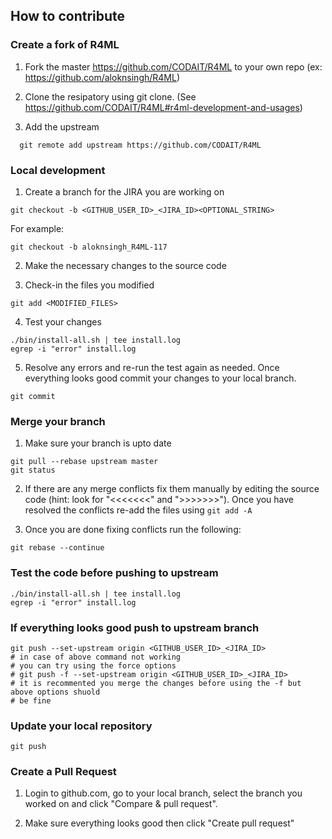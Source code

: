 ## How to contribute 

### Create a fork of R4ML

1) Fork the master https://github.com/CODAIT/R4ML to your own repo (ex: https://github.com/aloknsingh/R4ML)

2) Clone the resipatory using git clone. (See https://github.com/CODAIT/R4ML#r4ml-development-and-usages)

3) Add the upstream
  ```
    git remote add upstream https://github.com/CODAIT/R4ML
  ```
  
### Local development 

1) Create a branch for the JIRA you are working on
```
git checkout -b <GITHUB_USER_ID>_<JIRA_ID><OPTIONAL_STRING>
```
For example:
```
git checkout -b aloknsingh_R4ML-117
```
2) Make the necessary changes to the source code

3) Check-in the files you modified

  ```
  git add <MODIFIED_FILES>
  ```

4) Test your changes
  ```
  ./bin/install-all.sh | tee install.log
  egrep -i "error" install.log
  ```
5) Resolve any errors and re-run the test again as needed. Once everything looks good commit your changes to your local branch.
  ```
  git commit
  ```

### Merge your branch

1) Make sure your branch is upto date

```
git pull --rebase upstream master
git status
```

2) If there are any merge conflicts fix them manually by editing the source code (hint: look for "<<<<<<<" and ">>>>>>>"). Once you have resolved the conflicts re-add the files using `git add -A`

3) Once you are done fixing conflicts run the following:
```
git rebase --continue
```

### Test the code before pushing to upstream

```
./bin/install-all.sh | tee install.log
egrep -i "error" install.log
```

### If everything looks good push to upstream branch

```
git push --set-upstream origin <GITHUB_USER_ID>_<JIRA_ID>
# in case of above command not working
# you can try using the force options
# git push -f --set-upstream origin <GITHUB_USER_ID>_<JIRA_ID>
# it is recommented you merge the changes before using the -f but above options shuold
# be fine
```

### Update your local repository

```
git push
```

### Create a Pull Request
1) Login to github.com, go to your local branch, select the branch you worked on and click "Compare & pull request". 

2) Make sure everything looks good then click "Create pull request"

